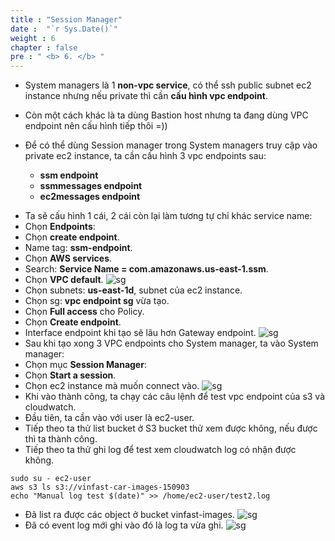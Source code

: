 ```yaml
---
title : "Session Manager"
date :  "`r Sys.Date()`" 
weight : 6
chapter : false
pre : " <b> 6. </b> "
---
```


- System managers là 1 **non-vpc service**, có thể ssh public subnet ec2 instance nhưng nếu private thì cần **cấu hình vpc endpoint**.

- Còn một cách khác là ta dùng Bastion host nhưng ta đang dùng VPC endpoint nên cấu hình tiếp thôi =))

- Để có thể dùng Session manager trong System managers truy cập vào private ec2 instance, ta cần cấu hình 3 vpc endpoints sau:
    * **ssm endpoint**
    * **ssmmessages endpoint**
    * **ec2messages endpoint**
* Ta sẽ cấu hình 1 cái, 2 cái còn lại làm tương tự chỉ khác service name:
* Chọn **Endpoints**: 
* Chọn **create endpoint**.
* Name tag: **ssm-endpoint**.
* Chọn **AWS services**.
* Search: **Service Name = com.amazonaws.us-east-1.ssm**.
* Chọn **VPC default**.
![sg](/ws1/images/5.fwd/5.6.png) 
* Chọn subnets: **us-east-1d**, subnet của ec2 instance.
* Chọn sg: **vpc endpoint sg** vừa tạo.
* Chọn **Full access** cho Policy.
* Chọn **Create endpoint**.
* Interface endpoint khi tạo sẽ lâu hơn Gateway endpoint.
![sg](/ws1/images/5.fwd/5.7.png) 
* Sau khi tạo xong 3 VPC endpoints cho System manager, ta vào System manager:
* Chọn mục **Session Manager**:
* Chọn **Start a session**.
* Chọn ec2 instance mà muốn connect vào. 
![sg](/ws1/images/5.fwd/5.14.png) 
* Khi vào thành công, ta chạy các câu lệnh để test vpc endpoint của s3 và cloudwatch.
* Đầu tiên, ta cần vào với user là ec2-user.
* Tiếp theo ta thử list bucket ở S3 bucket thử xem được không, nếu được thì ta thành công.
* Tiếp theo ta thử ghi log để test xem cloudwatch log có nhận được không.
```
sudo su - ec2-user
aws s3 ls s3://vinfast-car-images-150903
echo "Manual log test $(date)" >> /home/ec2-user/test2.log
```
* Đã list ra được các object ở bucket vinfast-images.
![sg](/ws1/images/5.fwd/5.8.png) 
* Đã có event log mới ghi vào đó là log ta vừa ghi.
![sg](/ws1/images/5.fwd/5.10.png) 


